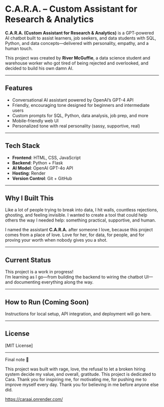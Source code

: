 # C.A.R.A. – Custom Assistant for Research & Analytics

**C.A.R.A. (Custom Assistant for Research & Analytics)** is a GPT-powered AI chatbot built to assist learners, job seekers, and data students with SQL, Python, and data concepts—delivered with personality, empathy, and a human touch.  

This project was created by **River McGuffie**, a data science student and warehouse worker who got tired of being rejected and overlooked, and decided to build his own damn AI. 

---

## Features

- Conversational AI assistant powered by OpenAI’s GPT-4 API
- Friendly, encouraging tone designed for beginners and intermediate users
- Custom prompts for SQL, Python, data analysis, job prep, and more
- Mobile-friendly web UI
- Personalized tone with real personality (sassy, supportive, real)

---

## Tech Stack

- **Frontend**: HTML, CSS, JavaScript
- **Backend**: Python + Flask 
- **AI Model**: OpenAI GPT-4o API
- **Hosting**: Render
- **Version Control**: Git + GitHub

---

## Why I Built This

Like a lot of people trying to break into data, I hit walls, countless rejections, ghosting, and feeling invisible. I wanted to create a tool that could help others the way I needed help: something practical, supportive, and human.  

I named the assistant **C.A.R.A.** after someone I love, because this project comes from a place of love. Love for her, for data, for people, and for proving your worth when nobody gives you a shot.

---

## Current Status

This project is a work in progress!  
I’m learning as I go—from building the backend to wiring the chatbot UI—and documenting everything along the way.

---

## How to Run (Coming Soon)

Instructions for local setup, API integration, and deployment will go here.

---

## License

[MIT License]

---

Final note 🖤

This project was built with rage, love, the refusal to let a broken hiring system decide my value, and overall, gratitude. This project is dedicated to Cara. Thank you for inspiring me, for motivating me, for pushing me to improve myself every day. Thank you for believing in me before anyone else did. 

https://caraai.onrender.com/
